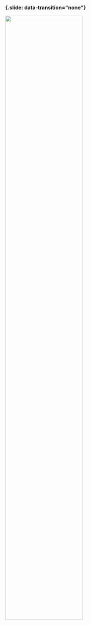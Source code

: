 ### {.slide: data-transition="none"}

<img src="../slides/diagrams/Caleb_McDuff_WIX_Silence_Racing_livery.jpg" align="center" width="70%" style="background:none; border:none; box-shadow:none;">
